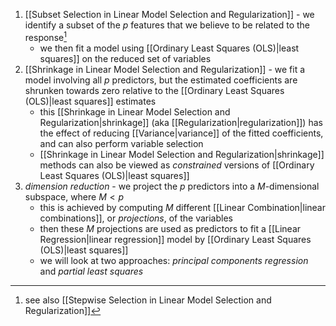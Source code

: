 

1. [[Subset Selection in Linear Model Selection and Regularization]] - we identify a subset of the $p$ features that we believe to be related to the response[^1]
    * we then fit a model using [[Ordinary Least Squares (OLS)|least squares]] on the reduced set of variables
2. [[Shrinkage in Linear Model Selection and Regularization]] - we fit a model involving all $p$ predictors, but the estimated coefficients are shrunken towards zero relative to the [[Ordinary Least Squares (OLS)|least squares]] estimates
    * this [[Shrinkage in Linear Model Selection and Regularization|shrinkage]] (aka [[Regularization|regularization]]) has the effect of reducing [[Variance|variance]] of the fitted coefficients, and can also perform variable selection
    * [[Shrinkage in Linear Model Selection and Regularization|shrinkage]] methods can also be viewed as *constrained* versions of [[Ordinary Least Squares (OLS)|least squares]]
3. *dimension reduction* - we project the $p$ predictors into a $M$-dimensional subspace, where $M < p$
    * this is achieved by computing $M$ different [[Linear Combination|linear combinations]], or *projections*, of the variables
    * then these $M$ projections are used as predictors to fit a [[Linear Regression|linear regression]] model by [[Ordinary Least Squares (OLS)|least squares]]
    * we will look at two approaches: *principal components regression* and *partial least squares*

[^1]: see also [[Stepwise Selection in Linear Model Selection and Regularization]]